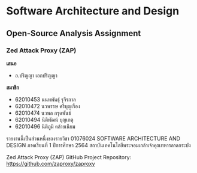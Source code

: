 # Software Architecture and Design
## Open-Source Analysis Assignment


### Zed Attack Proxy (ZAP)


**เสนอ**
- อ.ปริญญา เอกปริญญา

**สมาชิก**
- 62010453	นนทพันธุ์ รุจิรกาล
- 62010472	นวพรรษ ศรีบุญเรือง
- 62010474 	นวพล กรุดพันธ์
- 62010494 	นิติพัฒน์ บุญเกตุ
- 62010496 	นิติภูมิ คล้ายเนียม

รายงานนี้เป็นส่วนหนึ่งของรายวิชา 01076024
SOFTWARE ARCHITECTURE AND DESIGN ภาคเรียนที่ 1 ปีการศึกษา 2564
สถาบันเทคโนโลยีพระจอมเกล้าเจ้าคุณทหารลาดกระบัง

Zed Attack Proxy (ZAP)
GitHub Project Repository: https://github.com/zaproxy/zaproxy
